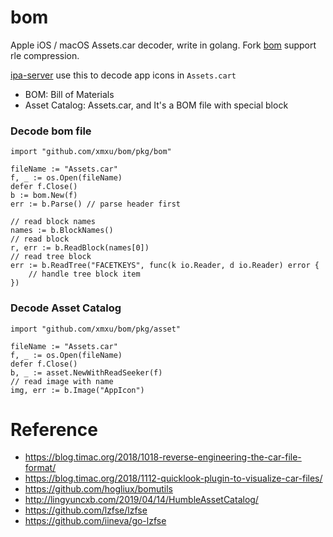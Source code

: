 # bom

Apple iOS / macOS Assets.car decoder, write in golang.
Fork [bom](https://github.com/iineva/bom) support rle compression.

[ipa-server](https://github.com/iineva/ipa-server) use this to decode app icons in `Assets.cart`

* BOM: Bill of Materials
* Asset Catalog: Assets.car, and It's a BOM file with special block

### Decode bom file

```golang
import "github.com/xmxu/bom/pkg/bom"

fileName := "Assets.car"
f, _ := os.Open(fileName)
defer f.Close()
b := bom.New(f)
err := b.Parse() // parse header first

// read block names
names := b.BlockNames()
// read block
r, err := b.ReadBlock(names[0])
// read tree block
err := b.ReadTree("FACETKEYS", func(k io.Reader, d io.Reader) error {
    // handle tree block item
})
```

### Decode Asset Catalog

```golang
import "github.com/xmxu/bom/pkg/asset"

fileName := "Assets.car"
f, _ := os.Open(fileName)
defer f.Close()
b, _ := asset.NewWithReadSeeker(f)
// read image with name
img, err := b.Image("AppIcon")
```

# Reference

* <https://blog.timac.org/2018/1018-reverse-engineering-the-car-file-format/>
* <https://blog.timac.org/2018/1112-quicklook-plugin-to-visualize-car-files/>
* <https://github.com/hogliux/bomutils>
* <http://lingyuncxb.com/2019/04/14/HumbleAssetCatalog/>
* <https://github.com/lzfse/lzfse>
* <https://github.com/iineva/go-lzfse>
